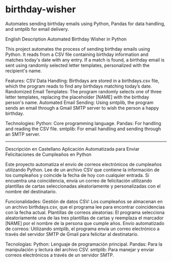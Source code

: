 # birthday-wisher
Automates sending birthday emails using Python, Pandas for data handling, and smtplib for email delivery.

English Description
Automated Birthday Wisher in Python

This project automates the process of sending birthday emails using Python. It reads from a CSV file containing birthday information and matches today's date with any entry. If a match is found, a birthday email is sent using randomly selected letter templates, personalized with the recipient's name.

Features:
CSV Data Handling: Birthdays are stored in a birthdays.csv file, which the program reads to find any birthdays matching today’s date.
Randomized Email Templates: The program randomly selects one of three letter templates, replacing the placeholder [NAME] with the birthday person's name.
Automated Email Sending: Using smtplib, the program sends an email through a Gmail SMTP server to wish the person a happy birthday.

Technologies:
	Python: Core programming language.
	Pandas: For handling and reading the CSV file.
	smtplib: For email handling and sending through an SMTP server.

_____________________________________________________________________________________________________________________________________________________________________________________

Descripción en Castellano
Aplicación Automatizada para Enviar Felicitaciones de Cumpleaños en Python

Este proyecto automatiza el envío de correos electrónicos de cumpleaños utilizando Python. Lee de un archivo CSV que contiene la información de los cumpleaños y coincide la fecha de hoy con cualquier entrada. Si encuentra una coincidencia, envía un correo de felicitación utilizando plantillas de cartas seleccionadas aleatoriamente y personalizadas con el nombre del destinatario.

Funcionalidades:
Gestión de datos CSV: Los cumpleaños se almacenan en un archivo birthdays.csv, que el programa lee para encontrar coincidencias con la fecha actual.
Plantillas de correos aleatorias: El programa selecciona aleatoriamente una de las tres plantillas de cartas y reemplaza el marcador [NAME] por el nombre de la persona que cumple años.
Envío automatizado de correos: Utilizando smtplib, el programa envía un correo electrónico a través del servidor SMTP de Gmail para felicitar al destinatario.

Tecnologías:
	Python: Lenguaje de programación principal.
	Pandas: Para la manipulación y lectura del archivo CSV.
	smtplib: Para manejar y enviar correos electrónicos a través de un servidor SMTP.
